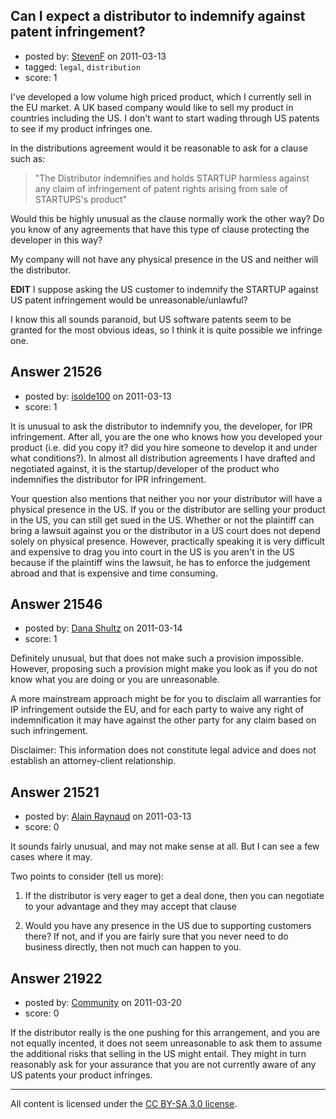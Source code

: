 ## Can I expect a distributor to indemnify against patent infringement?

- posted by: [StevenF](https://stackexchange.com/users/-1/8596-stevenf) on 2011-03-13
- tagged: `legal`, `distribution`
- score: 1

I've developed a low volume high priced product, which I currently sell in the EU market. A UK based company would like to sell my product in countries including the US. I don't want to start wading through US patents to see if my product infringes one. 

In the distributions agreement would it be reasonable to ask for a clause such as:

> "The Distributor indemnifies and holds
> STARTUP harmless against any claim of
> infringement of patent rights arising from sale of STARTUPS's
> product"

Would this be highly unusual as the clause normally work the other way? Do you know of any agreements that have this type of clause protecting the developer in this way? 

My company will not have any physical presence in the US and neither will the distributor.

**EDIT**
I suppose asking the US customer to indemnify the STARTUP against US patent infringement would be unreasonable/unlawful?

I know this all sounds paranoid, but US software patents seem to be granted for the most obvious ideas, so I think it is quite possible we infringe one.



## Answer 21526

- posted by: [isolde100](https://stackexchange.com/users/-1/8603-isolde100) on 2011-03-13
- score: 1

It is unusual to ask the distributor to indemnify you, the developer, for IPR infringement. After all, you are the one who knows how you developed your product (i.e. did you copy it? did you hire someone to develop it and under what conditions?). In almost all distribution agreements I have drafted and negotiated against, it is the startup/developer of the product who indemnifies the distributor for IPR infringement. 

Your question also mentions that neither you nor your distributor will have a physical presence in the US. If you or the distributor are selling your product in the US, you can still get sued in the US. Whether or not the plaintiff can bring a lawsuit against you or the distributor in a US court does not depend solely on physical presence. However, practically speaking it is very difficult and expensive to drag you into court in the US is you aren't in the US because if the plaintiff wins the lawsuit, he has to enforce the judgement abroad and that is expensive and time consuming.   


## Answer 21546

- posted by: [Dana Shultz](https://stackexchange.com/users/-1/1841-dana-shultz) on 2011-03-14
- score: 1

Definitely unusual, but that does not make such a provision impossible. However, proposing such a provision might make you look as if you do not know what you are doing or you are unreasonable.

A more mainstream approach might be for you to disclaim all warranties for IP infringement outside the EU, and for each party to waive any right of indemnification it may have against the other party for any claim based on such infringement.

Disclaimer: This information does not constitute legal advice and does not establish an attorney-client relationship.


## Answer 21521

- posted by: [Alain Raynaud](https://stackexchange.com/users/-1/502-alain-raynaud) on 2011-03-13
- score: 0

It sounds fairly unusual, and may not make sense at all. But I can see a few cases where it may.

Two points to consider (tell us more):

 1. If the distributor is very eager to get a deal done, then you can negotiate to your advantage and they may accept that clause

 1. Would you have any presence in the US due to supporting customers there? If not, and if you are fairly sure that you never need to do business directly, then not much can happen to you.


## Answer 21922

- posted by: [Community](https://stackexchange.com/users/-1/-1-community) on 2011-03-20
- score: 0

If the distributor really is the one pushing for this arrangement, and you are not equally incented, it does not seem unreasonable to ask them to assume the additional risks that selling in the US might entail.  They might in turn reasonably ask for your assurance that you are not currently aware of any US patents your product infringes.



---

All content is licensed under the [CC BY-SA 3.0 license](https://creativecommons.org/licenses/by-sa/3.0/).

